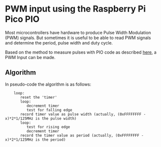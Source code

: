 # PWM input using the Raspberry Pi Pico PIO 

Most microcontrollers have hardware to produce Pulse Width Modulation (PWM) signals. But sometimes it is useful to be able to read PWM signals and determine the period, pulse width and duty cycle.

Based on the method to measure pulses with PIO code as described [here](https://github.com/GitJer/HC-SR04), a PWM Input can be made.

## Algorithm

In pseudo-code the algorithm is as follows:

```
    loop:
       reset the 'timer'
       loop: 
          decrement timer
          test for falling edge 
       record timer value as pulse width (actually, (0xFFFFFFFF - x)*2*1/125MHz is the pulse width)
       loop:
          test for rising edge
          decrement timer
       record the timer value as period (actually, (0xFFFFFFFF - x)*2*1/125MHz is the period)
```
